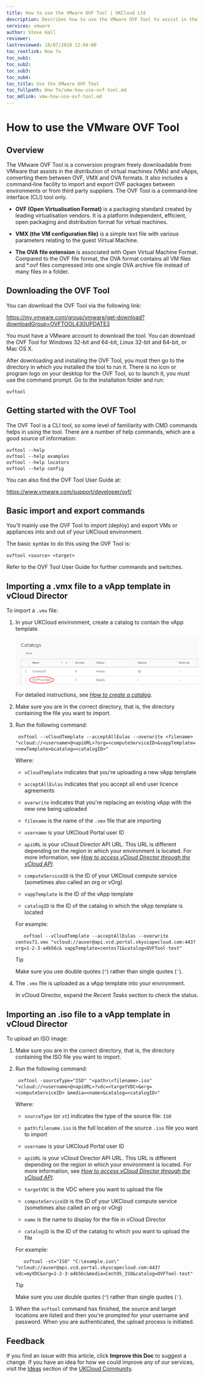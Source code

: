 ```yaml
---
title: How to use the VMware OVF Tool | UKCloud Ltd
description: Describes how to use the VMware OVF Tool to assist in the distribution of virtual machines and vApps
services: vmware
author: Steve Hall
reviewer:
lastreviewed: 18/07/2018 12:04:00
toc_rootlink: How To
toc_sub1: 
toc_sub2:
toc_sub3:
toc_sub4:
toc_title: Use the VMware OVF Tool
toc_fullpath: How To/vmw-how-use-ovf-tool.md
toc_mdlink: vmw-how-use-ovf-tool.md
---
```


# How to use the VMware OVF Tool

## Overview

The VMware OVF Tool is a conversion program freely downloadable from VMware that assists in the distribution of virtual machines (VMs) and vApps, converting them between OVF, VMX and OVA formats. It also includes a command‑line facility to import and export OVF packages between environments or from third party suppliers. The OVF Tool is a command‑line interface (CLI) tool only.

- **OVF (Open Virtualisation Format)** is a packaging standard created by leading virtualisation vendors. It is a platform independent, efficient, open packaging and distribution format for virtual machines.

- **VMX (the VM configuration file)** is a simple text file with various parameters relating to the guest Virtual Machine.

- **The OVA file extension** is associated with Open Virtual Machine Format. Compared to the OVF file format, the OVA format contains all VM files and *.ovf files compressed into one single OVA archive file instead of many files in a folder.

## Downloading the OVF Tool

You can download the OVF Tool via the following link:

<https://my.vmware.com/group/vmware/get-download?downloadGroup=OVFTOOL430UPDATE3>

You must have a VMware account to download the tool. You can download the OVF Tool for Windows 32-bit and 64-bit, Linux 32-bit and 64-bit, or Mac OS X.

After downloading and installing the OVF Tool, you must then go to the directory in which you installed the tool to run it. There is no icon or program logo on your desktop for the OVF Tool, so to launch it, you must use the command prompt. Go to the installation folder and run:

    ovftool

## Getting started with the OVF Tool

The OVF Tool is a CLI tool, so some level of familiarity with CMD commands helps in using the tool. There are a number of help commands, which are a good source of information:

    ovftool --help
    ovftool --help examples
    ovftool --help locators
    ovftool --help config

You can also find the OVF Tool User Guide at:

<https://www.vmware.com/support/developer/ovf/>

## Basic import and export commands

You'll mainly use the OVF Tool to import (deploy) and export VMs or appliances into and out of your UKCloud environment.

The basic syntax to do this using the OVF Tool is:

    ovftool <source> <target>

Refer to the OVF Tool User Guide for further commands and switches.

## Importing a .vmx file to a vApp template in vCloud Director

To import a `.vmx` file:

1. In your UKCloud environment, create a catalog to contain the vApp template.

   ![Catalog for OVF Tool](images/vmw-vcd-ovf-catalog.png)

   For detailed instructions, see [*How to create a catalog*](vmw-how-create-catalog.md).

2. Make sure you are in the correct directory, that is, the directory containing the file you want to import.

3. Run the following command:

        ovftool --vCloudTemplate --acceptAllEulas --overwrite <filename> "vcloud://<username>@<apiURL>?org=<computeServiceID>&vappTemplate=<newTemplate>&catalog=<catalogID>"

    Where:

    - `vCloudTemplate` indicates that you're uploading a new vApp template

    - `acceptAllEulas` indicates that you accept all end user licence agreements

    - `overwrite` indicates that you're replacing an existing vApp with the new one being uploaded

    - `filename` is the name of the `.vmx` file that are importing

    - `username` is your UKCloud Portal user ID

    - `apiURL` is your vCloud Director API URL. This URL is different depending on the region in which your environment is located. For more information, see [*How to access vCloud Director through the vCloud API*](vmw-how-access-vcloud-api.md).

    - `computeServiceID` is the ID of your UKCloud compute service (sometimes also called an org or vOrg)

    - `vappTemplate` is the ID of the vApp template

    - `catalogID` is the ID of the catalog in which the vApp template is located

    For example:

          ovftool --vCloudTemplate --acceptAllEulas --overwrite centos71.vmx "vcloud://auser@api.vcd.portal.skyscapecloud.com:443?org=1-2-3-a4b56c& vappTemplate=centos71&catalog=OVFTool-test"

    > [!TIP]
    > Make sure you use double quotes (`"`) rather than single quotes (`'`).

4. The `.vmx` file is uploaded as a vApp template into your environment.

    In vCloud Director, expand the *Recent Tasks* section to check the status.

## Importing an .iso file to a vApp template in vCloud Director

To upload an ISO image:

1. Make sure you are in the correct directory, that is, the directory containing the ISO file you want to import.

2. Run the following command:

        ovftool -sourceType="ISO" "<path>\<filename>.iso" "vcloud://<username>@<apiURL>?vdc=<targetVDC>&org=<computeServiceID> &media=<name>&catalog=<catalogID>"

    Where:

    - `sourceType` (or `st`) indicates the type of the source file: `ISO`

    - `path\filename.iso` is the full location of the source `.iso` file you want to import

    - `username` is your UKCloud Portal user ID

    - `apiURL` is your vCloud Director API URL. This URL is different depending on the region in which your environment is located. For more information, see [*How to access vCloud Director through the vCloud API*](vmw-how-access-vcloud-api.md).

    - `targetVDC` is the VDC where you want to upload the file

    - `computeServiceID` is the ID of your UKCloud compute service (sometimes also called an org or vOrg)

    - `name` is the name to display for the file in vCloud Director

    - `catalogID` is the ID of the catalog to which you want to upload the file

    For example:

          ovftool -st="ISO" "C:\example.iso\" "vcloud://auser@api.vcd.portal.skyscapecloud.com:443?vdc=myVDC&org=1-2-3-a4b56c&media=CentOS_ISO&catalog=OVFTool-test"

    > [!TIP]
    > Make sure you use double quotes (`"`) rather than single quotes (`'`).

3. When the `ovftool` command has finished, the source and target locations are listed and then you're prompted for your username and password. When you are authenticated, the upload process is initiated.

## Feedback

If you find an issue with this article, click **Improve this Doc** to suggest a change. If you have an idea for how we could improve any of our services, visit the [Ideas](https://community.ukcloud.com/ideas) section of the [UKCloud Community](https://community.ukcloud.com).
